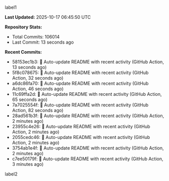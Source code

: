 
label1 
<!-- ACTIVITY_START -->
**Last Updated:** 2025-10-17 06:45:50 UTC

**Repository Stats:**
- Total Commits: 106014
- Last Commit: 13 seconds ago

**Recent Commits:**
- 58153ec1b3: 🤖 Auto-update README with recent activity (GitHub Action, 13 seconds ago)
- 5f8c078675: 🤖 Auto-update README with recent activity (GitHub Action, 32 seconds ago)
- a6dc86fa70: 🤖 Auto-update README with recent activity (GitHub Action, 46 seconds ago)
- 11c69ffa2d: 🤖 Auto-update README with recent activity (GitHub Action, 65 seconds ago)
- 7a7025554f: 🤖 Auto-update README with recent activity (GitHub Action, 82 seconds ago)
- 28ad561b3f: 🤖 Auto-update README with recent activity (GitHub Action, 2 minutes ago)
- 23955c4e26: 🤖 Auto-update README with recent activity (GitHub Action, 2 minutes ago)
- 2055cedc46: 🤖 Auto-update README with recent activity (GitHub Action, 2 minutes ago)
- 3754ab1e4f: 🤖 Auto-update README with recent activity (GitHub Action, 2 minutes ago)
- c7ee50179f: 🤖 Auto-update README with recent activity (GitHub Action, 3 minutes ago)
<!-- ACTIVITY_END -->

label2
